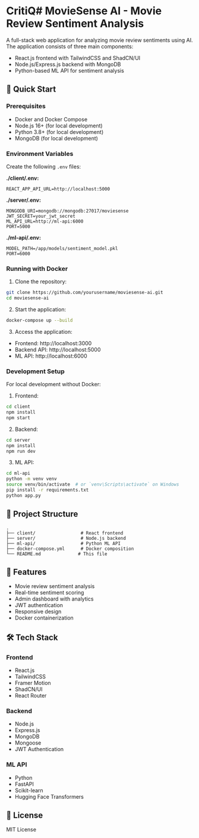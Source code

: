 # CritiQ# MovieSense AI - Movie Review Sentiment Analysis

A full-stack web application for analyzing movie review sentiments using AI. The application consists of three main components:
- React.js frontend with TailwindCSS and ShadCN/UI
- Node.js/Express.js backend with MongoDB
- Python-based ML API for sentiment analysis

## 🚀 Quick Start

### Prerequisites
- Docker and Docker Compose
- Node.js 16+ (for local development)
- Python 3.8+ (for local development)
- MongoDB (for local development)

### Environment Variables

Create the following `.env` files:

**./client/.env:**
```
REACT_APP_API_URL=http://localhost:5000
```

**./server/.env:**
```
MONGODB_URI=mongodb://mongodb:27017/moviesense
JWT_SECRET=your_jwt_secret
ML_API_URL=http://ml-api:6000
PORT=5000
```

**./ml-api/.env:**
```
MODEL_PATH=/app/models/sentiment_model.pkl
PORT=6000
```

### Running with Docker

1. Clone the repository:
```bash
git clone https://github.com/yourusername/moviesense-ai.git
cd moviesense-ai
```

2. Start the application:
```bash
docker-compose up --build
```

3. Access the application:
- Frontend: http://localhost:3000
- Backend API: http://localhost:5000
- ML API: http://localhost:6000

### Development Setup

For local development without Docker:

1. Frontend:
```bash
cd client
npm install
npm start
```

2. Backend:
```bash
cd server
npm install
npm run dev
```

3. ML API:
```bash
cd ml-api
python -m venv venv
source venv/bin/activate  # or `venv\Scripts\activate` on Windows
pip install -r requirements.txt
python app.py
```

## 📁 Project Structure

```
.
├── client/                 # React frontend
├── server/                 # Node.js backend
├── ml-api/                 # Python ML API
├── docker-compose.yml      # Docker composition
└── README.md              # This file
```

## 🔑 Features

- Movie review sentiment analysis
- Real-time sentiment scoring
- Admin dashboard with analytics
- JWT authentication
- Responsive design
- Docker containerization

## 🛠️ Tech Stack

### Frontend
- React.js
- TailwindCSS
- Framer Motion
- ShadCN/UI
- React Router

### Backend
- Node.js
- Express.js
- MongoDB
- Mongoose
- JWT Authentication

### ML API
- Python
- FastAPI
- Scikit-learn
- Hugging Face Transformers

## 📝 License

MIT License 